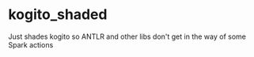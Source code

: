 # kogito_shaded
Just shades kogito so ANTLR and other libs don't get in the way of some Spark actions
